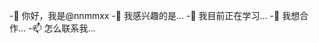 -👋 你好，我是@nnmmxx
-👀 我感兴趣的是...
-🌱 我目前正在学习...
-💞️ 我想合作...
-📫 怎么联系我...

<!---
nnmmxx/nnmmxx是a ✨ special ✨ 存储库，因为它的“README.md”(此文件)出现在您的GitHub配置文件中。
您可以单击“预览”链接查看所做的更改。
--->
